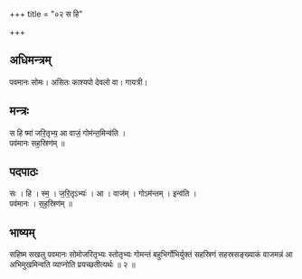 +++
title = "०२ स हि"

+++
## अधिमन्त्रम्
पवमानः सोमः। असितः काश्यपो देवलो वा। गायत्री।

## मन्त्रः
स हि ष्मा॑ जरि॒तृभ्य॒ आ वाजं॒ गोम॑न्त॒मिन्व॑ति ।  
पव॑मानः सह॒स्रिण॑म् ॥

## पदपाठः
सः । हि । स्म॒ । ज॒रि॒तृऽभ्यः॑ । आ । वाज॑म् । गोऽम॑न्तम् । इन्व॑ति ।  
पव॑मानः । स॒ह॒स्रिण॑म् ॥

## भाष्यम्
सहिष्म सखलु पवमानः सोमोजरितृभ्यः स्तोतृभ्यः गोमन्तं बहुभिर्गोभिर्युक्तं सहस्रिणं सहस्रसङ्ख्याकं वाजमन्नं आ अभिमुखमिन्वति व्याप्नोति प्रयच्छतीत्यर्थः ॥ २ ॥